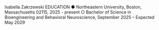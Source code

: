 Isabella Zakrzewski
EDUCATION
● Northeastern University, Boston, Massachusetts 02115, 2025 - present
    ○ Bachelor of Science in Bioengineering and Behavioral Neuroscience, September 2025 – Expected May 2029
